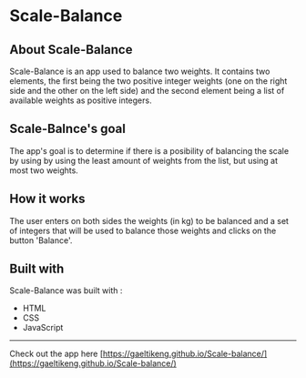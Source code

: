 # Scale-Balance
## About Scale-Balance
Scale-Balance is an app used to balance two weights. It contains two elements, the first being the two positive integer weights (one on the right side and the other on the left side) and the second element being a list of available weights as positive integers.

## Scale-Balnce's goal
The app's goal is to determine if there is a posibility of balancing the scale by using by using the least amount of weights from the list, but using at most two weights.
## How it works
The user enters on both sides the weights (in kg) to be balanced and a set of integers that will be used to balance those weights and clicks on the button 'Balance'.
## Built with
Scale-Balance was built with :
* HTML
* CSS
* JavaScript
***
Check out the app here [https://gaeltikeng.github.io/Scale-balance/](https://gaeltikeng.github.io/Scale-balance/)